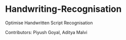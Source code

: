 # Handwriting-Recognisation
Optimise Handwritten Script Recognisation

Contributors: Piyush Goyal, Aditya Malvi
